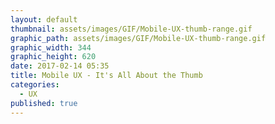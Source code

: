 ```yaml
---
layout: default
thumbnail: assets/images/GIF/Mobile-UX-thumb-range.gif
graphic_path: assets/images/GIF/Mobile-UX-thumb-range.gif
graphic_width: 344
graphic_height: 620
date: 2017-02-14 05:35
title: Mobile UX - It's All About the Thumb
categories:
  - UX
published: true
---
```

